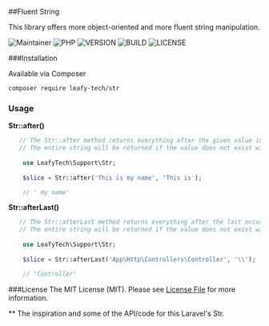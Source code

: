 ##Fluent String

This library offers more object-oriented and more fluent string manipulation.

![Maintainer](https://img.shields.io/badge/maintainer-Eliel%20Ferreira-informational)
![PHP](https://img.shields.io/badge/PHP->=5.6-blueviolet)
![VERSION](https://img.shields.io/badge/stable-v1.0.0-blue)
![BUILD](https://img.shields.io/badge/build-pass-success)
![LICENSE](https://img.shields.io/badge/license-MIT-success)

###Installation

<p>Available via Composer</p>

```composer require leafy-tech/str```

### Usage

**Str::after()**
```php
   // The Str::after method returns everything after the given value in a string.
   // The entire string will be returned if the value does not exist within the string: 
    
    use LeafyTech\Support\Str;
    
    $slice = Str::after('This is my name', 'This is');

    // ' my name'

```
**Str::afterLast()**
```php
   // The Str::afterLast method returns everything after the last occurrence of the given value in a string.
   // The entire string will be returned if the value does not exist within the string: 
    
    use LeafyTech\Support\Str;
    
    $slice = Str::afterLast('App\Http\Controllers\Controller', '\\');

    // 'Controller'

```

###License
The MIT License (MIT). Please see <a href="LICENSE">License File<a/> for more information.


** The inspiration and some of the API/code for this Laravel's Str.